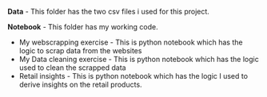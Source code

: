 **Data** - This folder has the two csv files i used for this project. 

**Notebook** - This folder has my working code.
* My webscrapping exercise - This is python notebook which has the logic to scrap data from the websites
* My Data cleaning exercise - This is python notebook which has the logic used to clean the scrapped data
* Retail insights - This is python notebook which has the logic I used to derive insights on the retail products.
